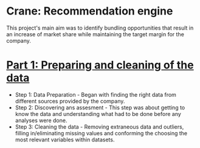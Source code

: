 # Crane: Recommendation engine
This project's main aim was to identify bundling opportunities that result in an increase of market share while maintaining the target margin for the company.

# [Part 1: Preparing and cleaning of the data](https://tuchisanalyst.github.io/Crane-Recommendation-engine/)
* Step 1: Data Preparation - Began with finding the right data from different sources provided by the company.
* Step 2: Discovering ans assesment - This step was about getting to know the data and understanding what had to be done before any analyses were done.
* Step 3: Cleaning the data - Removing extraneous data and outliers, filling in/eliminating missing values and conforming the choosing the most relevant variables within datasets.

